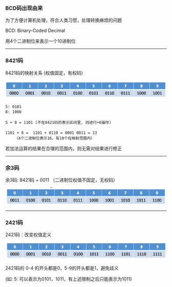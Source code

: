 

### BCD码出现由来

为了方便计算机处理，符合人类习惯，处理转换麻烦的问题

BCD: Binary-Coded Decimal

用4个二进制位来表示一个10进制位

----------------
### 8421码

8421码的映射关系 (权值固定，有权码)

<img src="../../images/QQ截图20201201204621.png">

```
5: 0101
8: 1000

5 + 8 = 1101 (不在8421码的表示区间里, 则进行+6操作)

1101 + 6 =  1101 + 0110 = 0001 0011 = 13
	（4个二进制位表示16，有10个在映射范围内）
```

若加法运算的结果在合理的范围内，则无需对结果进行修正

-----------------
### 余3码

余3码: 8421码 + 0011 （二进制位权值不固定，无权码）

<img src="../../images/QQ截图20201201205832.png">


-----------------
### 2421码

2421码：改变权值定义

<img src="../../images/QQ截图20201201210306.png">

2421码的 0-4 的开头都是0，5-9的开头都是1，避免歧义

(如: 5: 可以表示为0101，1011，有上述限制之后只能表示为1011)
